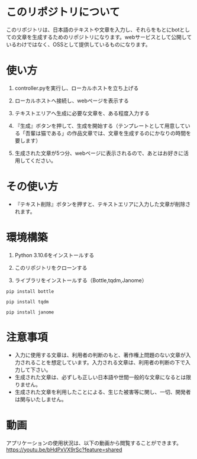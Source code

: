 # このリポジトリについて
このリポジトリは、日本語のテキストや文章を入力し、それらをもとにbotとしての文章を生成するためのリポジトリになります。webサービスとして公開しているわけではなく、OSSとして提供しているものになります。

# 使い方
1. controller.pyを実行し、ローカルホストを立ち上げる

1. ローカルホストへ接続し、webページを表示する

1. テキストエリアへ生成に必要な文章を、ある程度入力する

1. 『生成』ボタンを押して、生成を開始する（テンプレートとして用意している「吾輩は猫である」の作品文章では、文章を生成するのにかなりの時間を要します）

1. 生成された文章が5つ分、webページに表示されるので、あとはお好きに活用してください。

# その使い方
- 『テキスト削除』ボタンを押すと、テキストエリアに入力した文章が削除されます。

# 環境構築
1. Python 3.10.6をインストールする

1. このリポジトリをクローンする

1. ライブラリをインストールする（Bottle,tqdm,Janome）
```
pip install bottle
```
```
pip install tqdm
```
```
pip install janome
```

# 注意事項
- 入力に使用する文章は、利用者の判断のもと、著作権上問題のない文章が入力されることを想定しています。入力される文章は、利用者の判断の下で入力して下さい。
- 生成された文章は、必ずしも正しい日本語や世間一般的な文章になるとは限りません。
- 生成された文章を利用したことによる、生じた被害等に関し、一切、開発者は関与いたしません。

# 動画
アプリケーションの使用状況は、以下の動画から閲覧することができます。<br>
https://youtu.be/bHdPxVX9rSc?feature=shared